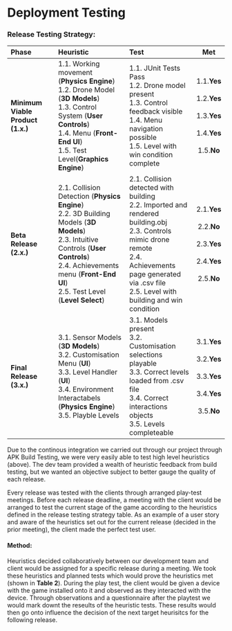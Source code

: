# Deployment Testing

### Release Testing Strategy:
|   Phase   | Heuristic  |Test         |Met         |
|:----------|:-----------|:------------|:----------:|
|**Minimum Viable Product (1.x.)**|1.1. Working movement (**Physics Engine**)<br>1.2. Drone Model (**3D Models**)<br>1.3. Control System (**User Controls**)<br>1.4. Menu (**Front-End UI**)<br>1.5. Test Level(**Graphics Engine**) | 1.1. JUnit Tests Pass<br>1.2. Drone model present<br>1.3. Control feedback visible<br>1.4. Menu navigation possible<br>1.5. Level with win condition complete| 1.1.**Yes**<br><br>1.2.**Yes**<br><br>1.3.**Yes**<br><br>1.4.**Yes**<br><br>1.5.**No** |
|**Beta Release (2.x.)**| 2.1. Collision Detection (**Physics Engine**)<br>2.2. 3D Building Models (**3D Models**)<br>2.3. Intuitive Controls (**User Controls**)<br>2.4. Achievements menu (**Front-End UI**)<br>2.5. Test Level (**Level Select**)| 2.1. Collision detected with building <br>2.2. Imported and rendered building.obj<br> 2.3. Controls mimic drone remote <br>2.4. Achievements page generated via .csv file<br>2.5. Level with building and win condition |2.1.**Yes**<br><br>2.2.**No**<br><br>2.3.**Yes**<br><br>2.4.**Yes** <br><br>2.5.**No**|
|**Final Release (3.x.)**|3.1. Sensor Models (**3D Models**)<br>3.2. Customisation Menu (**UI**)<br>3.3. Level Handler (**UI**)<br>3.4. Environment Interactabels (**Physics Engine**)<br>3.5. Playble Levels| 3.1. Models present <br>3.2. Customisation selections playable<br>3.3. Correct levels loaded from .csv file<br>3.4. Correct interactions objects<br>3.5. Levels completeable |3.1.**Yes** <br><br> 3.2.**Yes** <br><br> 3.3.**Yes** <br><br>3.4.**Yes**<br><br>3.5.**No** |


Due to the continous integration we carried out through our project through APK Build Testing, we were very easily able to test high level heuristics (above). The dev team provided a wealth of heuristic feedback from build testing, but we wanted an objective subject to better gauge the quality of each release.

Every release was tested with the clients through arranged play-test meetings. Before each release deadline, a meeting with the client would be arranged to test the current stage of the game according to the heuristics defined in the release testing strategy table. As an example of a user story and aware of the heuristics set out for the current release (decided in the prior meeting), the client made the perfect test user.

#### Method:
Heuristics decided collaboratively between our development team and client would be assigned for a specific release during a meeting. We took these heuristics and planned tests which would prove the heuristics met (shown in **Table 2**). During the play test, the client would be given a device with the game installed onto it and observed as they interacted with the device. Through observations and a questionnaire after the playtest we would mark downt the reseults of the heuristic tests. These results would then go onto influence the decision of the next target heurisitcs for the following release.

